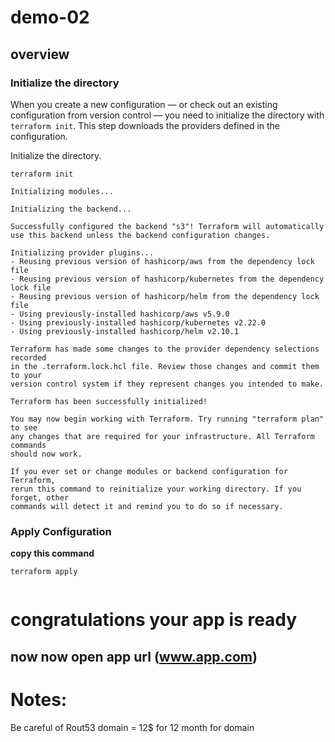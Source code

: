 # demo-02
## overview


### Initialize the directory

When you create a new configuration — or check out an existing configuration
from version control — you need to initialize the directory with `terraform
init`. This step downloads the providers defined in the configuration.

Initialize the directory.

```shell script
terraform init
```
```
Initializing modules...

Initializing the backend...

Successfully configured the backend "s3"! Terraform will automatically
use this backend unless the backend configuration changes.

Initializing provider plugins...
- Reusing previous version of hashicorp/aws from the dependency lock file
- Reusing previous version of hashicorp/kubernetes from the dependency lock file
- Reusing previous version of hashicorp/helm from the dependency lock file
- Using previously-installed hashicorp/aws v5.9.0
- Using previously-installed hashicorp/kubernetes v2.22.0
- Using previously-installed hashicorp/helm v2.10.1

Terraform has made some changes to the provider dependency selections recorded
in the .terraform.lock.hcl file. Review those changes and commit them to your
version control system if they represent changes you intended to make.

Terraform has been successfully initialized!

You may now begin working with Terraform. Try running "terraform plan" to see
any changes that are required for your infrastructure. All Terraform commands
should now work.

If you ever set or change modules or backend configuration for Terraform,
rerun this command to reinitialize your working directory. If you forget, other
commands will detect it and remind you to do so if necessary.
```
### Apply Configuration

 **copy this command**

```shell script
terraform apply 
```
```

```

# congratulations your app is ready 
## now now open app url (www.app.com) 
# Notes:
Be careful of Rout53 domain = 12$ for 12 month for domain
 
